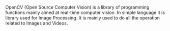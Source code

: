 OpenCV (Open Source Computer Vision) is a library of programming functions mainly aimed at real-time computer vision. In simple language it is library used for Image Processing. It is mainly used to do all the operation related to Images and Videos.
